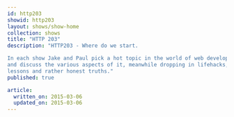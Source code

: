 ```yaml
---
id: http203
showid: http203
layout: shows/show-home
collection: shows
title: "HTTP 203"
description: "HTTP203 - Where do we start.

In each show Jake and Paul pick a hot topic in the world of web development
and discuss the various aspects of it, meanwhile dropping in lifehacks,
lessons and rather honest truths."
published: true

article:
  written_on: 2015-03-06
  updated_on: 2015-03-06
---
```



